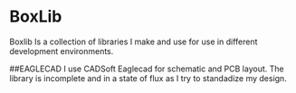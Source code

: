 # BoxLib
Boxlib Is a collection of libraries I make and use for use in different development environments.

##EAGLECAD
I use CADSoft Eaglecad for schematic and PCB layout. The library is incomplete and in a state of flux as I try to standadize my design.
